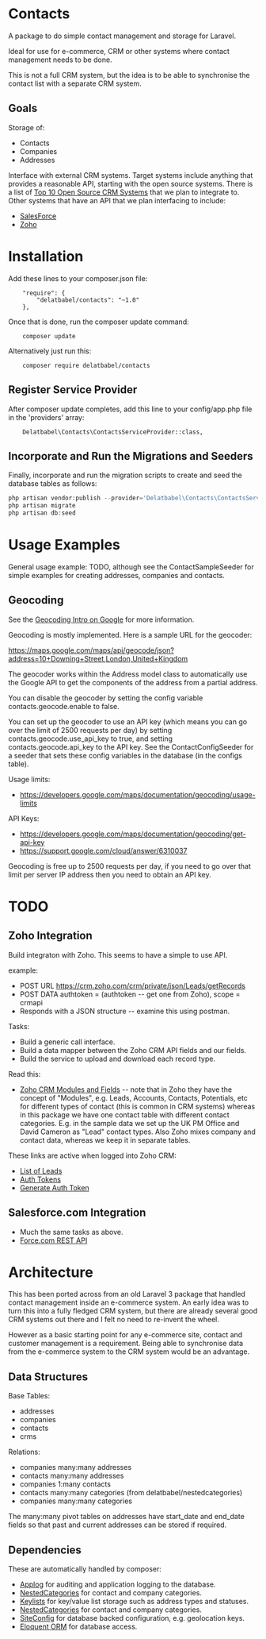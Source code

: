 # Contacts

A package to do simple contact management and storage for Laravel.

Ideal for use for e-commerce, CRM or other systems where contact management needs to be done.

This is not a full CRM system, but the idea is to be able to synchronise the contact list
with a separate CRM system.

## Goals

Storage of:

* Contacts
* Companies
* Addresses

Interface with external CRM systems. Target systems include anything that provides a reasonable
API, starting with the open source systems. There is a list of
[Top 10 Open Source CRM Systems](http://www.crmsearch.com/top-10-open-source-crm-systems.php])
that we plan to integrate to. 
Other systems that have an API that we plan interfacing to include:

* [SalesForce](http://www.salesforce.com/)
* [Zoho](https://www.zoho.com/)

# Installation

Add these lines to your composer.json file:

```
    "require": {
        "delatbabel/contacts": "~1.0"
    },
```

Once that is done, run the composer update command:

```
    composer update
```

Alternatively just run this:

```
    composer require delatbabel/contacts
```

## Register Service Provider

After composer update completes, add this line to your config/app.php file in the 'providers' array:

```
    Delatbabel\Contacts\ContactsServiceProvider::class,
```

## Incorporate and Run the Migrations and Seeders

Finally, incorporate and run the migration scripts to create and seed the database tables as follows:

```php
php artisan vendor:publish --provider='Delatbabel\Contacts\ContactsServiceProvider' --force
php artisan migrate
php artisan db:seed
```

# Usage Examples

General usage example: TODO, although see the ContactSampleSeeder for simple examples for
creating addresses, companies and contacts.

## Geocoding

See the
[Geocoding Intro on Google](https://developers.google.com/maps/documentation/geocoding/intro)
for more information.

Geocoding is mostly implemented.  Here is a sample URL for the geocoder:

https://maps.google.com/maps/api/geocode/json?address=10+Downing+Street,London,United+Kingdom

The geocoder works within the Address model class to automatically use the Google API
to get the components of the address from a partial address.

You can disable the geocoder by setting the config variable contacts.geocode.enable to false.

You can set up the geocoder to use an API key (which means you can go over the limit of
2500 requests per day) by setting contacts.geocode.use_api_key to true, and setting contacts.geocode.api_key
to the API key.  See the ContactConfigSeeder for a seeder that sets these config variables
in the database (in the configs table).

Usage limits:

* https://developers.google.com/maps/documentation/geocoding/usage-limits

API Keys:

* https://developers.google.com/maps/documentation/geocoding/get-api-key
* https://support.google.com/cloud/answer/6310037

Geocoding is free up to 2500 requests per day, if you need to go over that limit per server
IP address then you need to obtain an API key.

# TODO

## Zoho Integration

Build integraton with Zoho.  This seems to have a simple to use API.

example:

* POST URL https://crm.zoho.com/crm/private/json/Leads/getRecords
* POST DATA authtoken = (authtoken -- get one from Zoho), scope = crmapi
* Responds with a JSON structure -- examine this using postman.

Tasks:

* Build a generic call interface.
* Build a data mapper between the Zoho CRM API fields and our fields.
* Build the service to upload and download each record type.

Read this:

* [Zoho CRM Modules and Fields](https://www.zoho.com/crm/help/api/modules-fields.html) -- note
  that in Zoho they have the concept of "Modules", e.g. Leads, Accounts, Contacts, Potentials, etc
  for different types of contact (this is common in CRM systems) whereas in this package we have
  one contact table with different contact categories.  E.g. in the sample data we set up the UK
  PM Office and David Cameron as "Lead" contact types.  Also Zoho mixes company and contact data,
  whereas we keep it in separate tables.

These links are active when logged into Zoho CRM:

* [List of Leads](https://crm.zoho.com/crm/ShowTab.do?module=Leads)
* [Auth Tokens](https://accounts.zoho.com/u/h#sessions/userauthtoken)
* [Generate Auth Token](https://crm.zoho.com/crm/ShowSetup.do?tab=developerSpace&subTab=api)

## Salesforce.com Integration

* Much the same tasks as above.
* [Force.com REST API](https://developer.salesforce.com/docs/atlas.en-us.api_rest.meta/api_rest/)


# Architecture

This has been ported across from an old Laravel 3 package that handled contact management
inside an e-commerce system.  An early idea was to turn this into a fully fledged CRM system,
but there are already several good CRM systems out there and I felt no need to re-invent the
wheel.

However as a basic starting point for any e-commerce site, contact and customer management
is a requirement.  Being able to synchronise data from the e-commerce system to the CRM
system would be an advantage.

## Data Structures

Base Tables:

* addresses
* companies
* contacts
* crms

Relations:

* companies many:many addresses
* contacts many:many addresses
* companies 1:many contacts
* contacts many:many categories (from delatbabel/nestedcategories)
* companies many:many categories

The many:many pivot tables on addresses have start_date and end_date fields so that past and
current addresses can be stored if required.

## Dependencies

These are automatically handled by composer:

* [Applog](https://github.com/delatbabel/applog) for auditing and application logging to the database.
* [NestedCategories](https://github.com/delatbabel/nestedcategories) for contact and company categories.
* [Keylists](https://github.com/delatbabel/keylists) for key/value list storage such as address types and statuses.
* [NestedCategories](https://github.com/delatbabel/nestedcategories) for contact and company categories.
* [SiteConfig](https://github.com/delatbabel/site-config) for database backed configuration, e.g. geolocation keys.
* [Eloquent ORM](https://github.com/illuminate/database) for database access.
